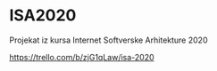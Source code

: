 # ISA2020
Projekat iz kursa Internet Softverske Arhitekture 2020

https://trello.com/b/zjG1qLaw/isa-2020
